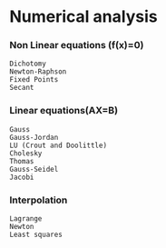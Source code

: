 # Numerical analysis

### Non Linear equations (f(x)=0)
    Dichotomy
    Newton-Raphson
    Fixed Points
    Secant

### Linear equations(AX=B)
    Gauss
    Gauss-Jordan
    LU (Crout and Doolittle)
    Cholesky
    Thomas
    Gauss-Seidel
    Jacobi

### Interpolation
    Lagrange
    Newton
    Least squares



